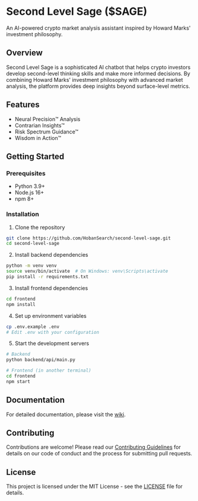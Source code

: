 # Second Level Sage ($SAGE)

An AI-powered crypto market analysis assistant inspired by Howard Marks' investment philosophy.

## Overview

Second Level Sage is a sophisticated AI chatbot that helps crypto investors develop second-level thinking skills and make more informed decisions. By combining Howard Marks' investment philosophy with advanced market analysis, the platform provides deep insights beyond surface-level metrics.

## Features

- Neural Precision™ Analysis
- Contrarian Insights™
- Risk Spectrum Guidance™
- Wisdom in Action™

## Getting Started

### Prerequisites

- Python 3.9+
- Node.js 16+
- npm 8+

### Installation

1. Clone the repository
```bash
git clone https://github.com/HobanSearch/second-level-sage.git
cd second-level-sage
```

2. Install backend dependencies
```bash
python -m venv venv
source venv/bin/activate  # On Windows: venv\Scripts\activate
pip install -r requirements.txt
```

3. Install frontend dependencies
```bash
cd frontend
npm install
```

4. Set up environment variables
```bash
cp .env.example .env
# Edit .env with your configuration
```

5. Start the development servers
```bash
# Backend
python backend/api/main.py

# Frontend (in another terminal)
cd frontend
npm start
```

## Documentation

For detailed documentation, please visit the [wiki](https://github.com/HobanSearch/second-level-sage/wiki).

## Contributing

Contributions are welcome! Please read our [Contributing Guidelines](CONTRIBUTING.md) for details on our code of conduct and the process for submitting pull requests.

## License

This project is licensed under the MIT License - see the [LICENSE](LICENSE) file for details.